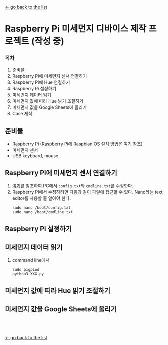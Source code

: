 [← go back to the list](https://HandongHCI.github.io/Tutorials)

# Raspberry Pi 미세먼지 디바이스 제작 프로젝트 (작성 중)
### 목차
1. 준비물
1. Raspberry Pi에 미세먼지 센서 연결하기
1. Raspberry Pi에 Hue 연결하기
1. Raspberry Pi 설정하기
1. 미세먼지 데이터 읽기
1. 미세먼지 값에 따라 Hue 밝기 조절하기
1. 미세먼지 값을 Google Sheets에 올리기
1. Case 제작

## 준비물
- Raspberry Pi (Raspberry Pi에 Raspbian OS 설치 방법은 [여기](Raspbian.md) 참조)
- 미세먼지 센서
- USB keyboard, mouse

## Raspberry Pi에 미세먼지 센서 연결하기
1. [여기](Raspbian.md)를 참조하여 PC에서 `config.txt`와 `cmdline.txt`를 수정한다.
1. Raspberry Pi에서 수정하려면 다음과 같이 파일에 접근할 수 있다. Nano라는 text editor를 사용할 줄 알아야 한다.
	```
	sudo nano /boot/config.txt
	sudo nano /boot/cmdline.txt
	```

## Raspberry Pi 설정하기

## 미세먼지 데이터 읽기
1. command line에서 
	```
	sudo pigpiod
	python3 XXX.py
	```

## 미세먼지 값에 따라 Hue 밝기 조절하기

## 미세먼지 값을 Google Sheets에 올리기

<br><br><br>
[← go back to the list](https://HandongHCI.github.io/Tutorials)
